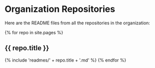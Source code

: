 # Organization Repositories

Here are the README files from all the repositories in the organization:

{% for repo in site.pages %}
## {{ repo.title }}

{% include 'readmes/' + repo.title + '.md' %}
{% endfor %}
